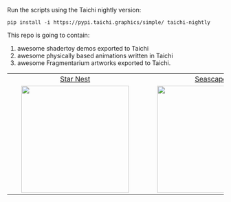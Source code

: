 Run the scripts using the Taichi nightly version:

```
pip install -i https://pypi.taichi.graphics/simple/ taichi-nightly
```


This repo is going to contain:

1. awesome shadertoy demos exported to Taichi
2. awesome physically based animations written in Taichi
3. awesome Fragmentarium artworks exported to Taichi.


|     |     |     |
|:---:|:---:|:---:|
|<div style="width:300px">[Star Nest](https://www.shadertoy.com/view/XlfGRj)</div>|<div style="width:300px">[Seascape](https://www.shadertoy.com/view/Ms2SD1)</div>|<div style="width:300px">[Protean Clouds](https://www.shadertoy.com/view/3l23Rh)</div>|
|<a href="./star_nest.py"><img width="250" src="https://user-images.githubusercontent.com/23307174/167791175-0a179d0a-50fe-4253-8b40-554114115635.png"></img></a>|<a href="./seascape.py"><img width="250" src="https://user-images.githubusercontent.com/23307174/167810755-2ec1ff2e-6d3f-43dc-be04-99e89e31e74f.png"></img></a>|<a href="./protean_clouds.py"><img width="250" src="https://user-images.githubusercontent.com/23307174/168968471-44903ae3-9e3c-463a-a389-a56e8c1227cb.png"></img></a>|
